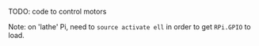TODO: code to control motors

Note: on 'lathe' Pi, need to `source activate ell` in order to get `RPi.GPIO` to load.

